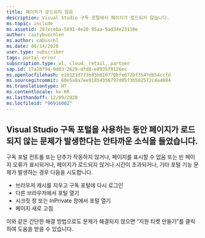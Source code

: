 ```yaml
---
title: 페이지가 로드되지 않음
description: Visual Studio 구독 포털에서 페이지가 로드되지 않습니다.
ms.topic: include
ms.assetid: 287eceba-5891-4e20-95aa-5ad34e23110e
author: caitybuschlen
ms.author: cabuschl
ms.date: 08/14/2020
user.type: subscriber
tags: portal-error
subscription.type: vl, cloud, retail, partner
sap.id: 17a2bf94-0d03-2629-dfd8-e8935f9126ec
ms.openlocfilehash: e10121d773b83b810770bfe672bf3547d654ccfd
ms.sourcegitcommit: 60e5a8a7ee91854356797d05f3b502572c4a4884
ms.translationtype: HT
ms.contentlocale: ko-KR
ms.lasthandoff: 12/09/2020
ms.locfileid: "96916082"
---
```

## <a name="were-sorry-to-hear-that-youre-experiencing-an-issue-with-a-page-not-loading-while-using-the-visual-studio-subscriptions-portal"></a>Visual Studio 구독 포털을 사용하는 동안 페이지가 로드되지 않는 문제가 발생한다는 안타까운 소식을 들었습니다. 

구독 포털 컨트롤 또는 단추가 작동하지 않거나, 페이지를 표시할 수 없음 또는 빈 페이지 오류가 표시되거나, 페이지가 로드되지 않거나 시간이 초과되거나, 기타 포털 기능 문제가 발생하는 경우 다음을 시도합니다. 

* 브라우저 캐시를 지우고 구독 포털에 다시 로그인 
* 다른 브라우저에서 포털 열기 
* 시크릿 창 또는 InPrivate 창에서 포털 열기 
* 페이지 새로 고침  

이와 같은 간단한 해결 방법으로도 문제가 해결되지 않으면 “지원 티켓 만들기”를 클릭하여 도움을 받을 수 있습니다.